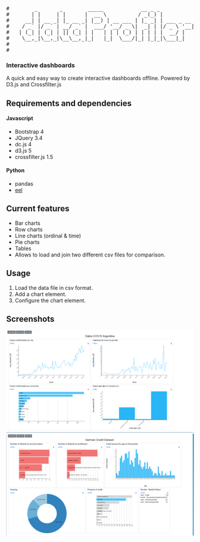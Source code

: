<pre>
#        _       _        _____            __ _ _           
#       | |     | |      |  __ \          / _(_) |          
#     __| | __ _| |_ __ _| |__) | __ ___ | |_ _| | ___ _ __ 
#    / _` |/ _` | __/ _` |  ___/ '__/ _ \|  _| | |/ _ \ '__|
#   | (_| | (_| | || (_| | |   | | | (_) | | | | |  __/ |   
#    \__,_|\__,_|\__\__,_|_|   |_|  \___/|_| |_|_|\___|_|   
#                                                           
#                                                           
</pre>


### Interactive dashboards

A quick and easy way to create interactive dashboards offline. Powered by D3.js
and Crossfilter.js

## Requirements and dependencies

#### Javascript
* Bootstrap 4
* JQuery 3.4
* dc.js 4
* d3.js 5
* crossfilter.js 1.5

#### Python
* pandas
* [eel](https://github.com/samuelhwilliams/Eel)

## Current features

* Bar charts
* Row charts
* Line charts (ordinal & time)
* Pie charts
* Tables
* Allows to load and join two different csv files for comparison.

## Usage

1. Load the data file in csv format.
2. Add a chart element.
3. Configure the chart element.

## Screenshots
![dataProfiler](images/image1.png)
![dataProfiler](images/image2.png)





